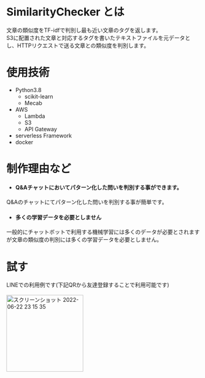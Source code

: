 # SimilarityChecker とは
文章の類似度をTF-idfで判別し最も近い文章のタグを返します。<br>
S3に配置された文章と対応するタグを書いたテキストファイルを元データとし、HTTPリクエストで送る文章との類似度を判別します。<br>

# 使用技術
* Python3.8
  * scikit-learn
  * Mecab 
* AWS 
  * Lambda
  * S3
  * API Gateway
* serverless Framework
* docker

# 制作理由など
- #### Q&Aチャットにおいてパターン化した問いを判別する事ができます。<br>
Q&Aのチャットにてパターン化した問いを判別する事が簡単です。

- #### 多くの学習データを必要としません<br>
一般的にチャットボットで利用する機械学習には多くのデータが必要とされますが文章の類似度の判別には多くの学習データを必要としません。

# 試す
LINEでの利用例です(下記QRから友達登録することで利用可能です)<br><br>
<img width="200" alt="スクリーンショット 2022-06-22 23 15 35" src="https://user-images.githubusercontent.com/84945656/175055590-d1542c96-06b9-4279-ad6c-40e3388b9165.png">
